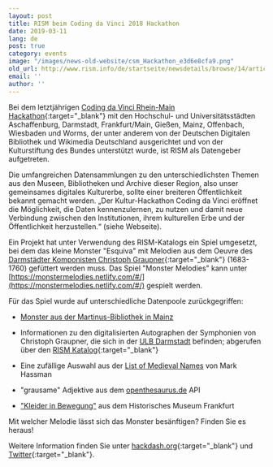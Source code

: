 ```yaml
---
layout: post
title: RISM beim Coding da Vinci 2018 Hackathon
date: 2019-03-11
lang: de
post: true
category: events
image: "/images/news-old-website/csm_Hackathon_e3d6e8cfa9.png"
old_url: http://www.rism.info/de/startseite/newsdetails/browse/14/article/64/rism-at-the-coding-da-vinci-2018-hackathon.html
email: ''
author: ''
---
```


Bei dem letztjährigen [Coding da Vinci Rhein-Main Hackathon](https://codingdavinci.de/events/rheinmain/){:target="_blank"} mit den Hochschul- und Universitätsstädten Aschaffenburg, Darmstadt, Frankfurt/Main, Gießen, Mainz, Offenbach, Wiesbaden und Worms, der unter anderem von der Deutschen Digitalen Bibliothek und Wikimedia Deutschland ausgerichtet und von der Kulturstiftung des Bundes unterstützt wurde, ist RISM als Datengeber aufgetreten.

Die umfangreichen Datensammlungen zu den unterschiedlichsten Themen aus den Museen, Bibliotheken und Archive dieser Region, also unser gemeinsames digitales Kulturerbe, sollte einer breiteren Öffentlichkeit bekannt gemacht werden. „Der Kultur-Hackathon Coding da Vinci eröffnet die Möglichkeit, die Daten kennenzulernen, zu nutzen und damit neue Verbindung zwischen den Institutionen, ihrem kulturellen Erbe und der Öffentlichkeit herzustellen.“ (siehe Webseite).

Ein Projekt hat unter Verwendung des RISM-Katalogs ein Spiel umgesetzt, bei dem das kleine Monster "Esquiva" mit Melodien aus dem Oeuvre des [Darmstädter Komponisten Christoph Graupner](https://opac.rism.info/search?View=rism&author=graupner+christoph&siglum=D-DS){:target="_blank"} (1683-1760) gefüttert werden muss. Das Spiel "Monster Melodies" kann unter [https://monstermelodies.netlify.com/#/](https://monstermelodies.netlify.com/#/) gespielt werden.

Für das Spiel wurde auf unterschiedliche Datenpoole zurückgegriffen:

- [Monster aus der Martinus-Bibliothek in Mainz](https://codingdavinci.de/daten/#martinus_bibliothek)

- Informationen zu den digitalisierten Autographen der Symphonien von Christoph Graupner, die sich in der [ULB Darmstadt](https://codingdavinci.de/daten/#ulb_darmstadt) befinden; abgerufen über den [RISM Katalog](https://opac.rism.info/index.php?id=4){:target="_blank"}

- Eine zufällige Auswahl aus der [List of Medieval Names](https://www.mithrilandmages.com/utilities/MedievalBrowse.php) von Mark Hassman

- "grausame" Adjektive aus dem [openthesaurus.de](https://www.openthesaurus.de/about/api) API

- ["Kleider in Bewegung"](https://codingdavinci.de/daten/#histmus_ffm) aus dem Historisches Museum Frankfurt


Mit welcher Melodie lässt sich das Monster besänftigen? Finden Sie es heraus!

Weitere Information finden Sie unter [hackdash.org](https://hackdash.org/projects/5bd4a33096a2952c33e302c9){:target="_blank"} und [Twitter](https://twitter.com/search?q=%23monstermelodies&src=typd&lang=de){:target="_blank"}.
